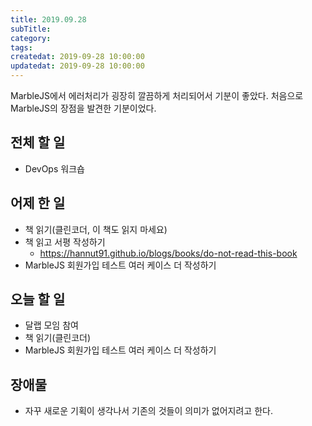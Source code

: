 ```yaml
---
title: 2019.09.28
subTitle: 
category: 
tags: 
createdat: 2019-09-28 10:00:00
updatedat: 2019-09-28 10:00:00
---
```


MarbleJS에서 에러처리가 굉장히 깔끔하게 처리되어서 기분이 좋았다. 처음으로 MarbleJS의 장점을 발견한 
기분이었다.

## 전체 할 일

* DevOps 워크숍

## 어제 한 일

* 책 읽기(클린코더, 이 책도 읽지 마세요)
* 책 읽고 서평 작성하기
  * <https://hannut91.github.io/blogs/books/do-not-read-this-book>
* MarbleJS 회원가입 테스트 여러 케이스 더 작성하기

## 오늘 할 일

* 달랩 모임 참여
* 책 읽기(클린코더)
* MarbleJS 회원가입 테스트 여러 케이스 더 작성하기

## 장애물

* 자꾸 새로운 기획이 생각나서 기존의 것들이 의미가 없어지려고 한다.